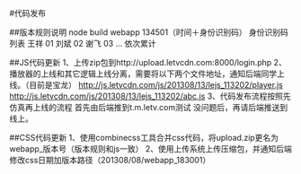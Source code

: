 #代码发布

##版本规则说明
node build webapp 134501（时间＋身份识别码）
身份识别码列表
王祥 01
刘斌 02
谢飞 03
...
依次累计

##JS代码更新
1、上传zip包到http://upload.letvcdn.com:8000/login.php
2、播放器的上线和其它逻辑上线分离，需要将以下两个文件地址，通知后端同学上线。（目前是宝龙）
http://js.letvcdn.com/js/201308/13/lejs_113202/player.js
http://js.letvcdn.com/js/201308/13/lejs_113202/abc.js
3、代码发布流程按照先仿真再上线的流程
首先由后端推到t.m.letv.com测试
没问题后，再请后端推送到线上。

##CSS代码更新
1、使用combinecss工具合并css代码，将upload.zip更名为webapp_版本号（版本规则和js一致）
2、使用上传系统上传压缩包，并通知后端修改css日期加版本路径（201308/08/webapp_183001）

